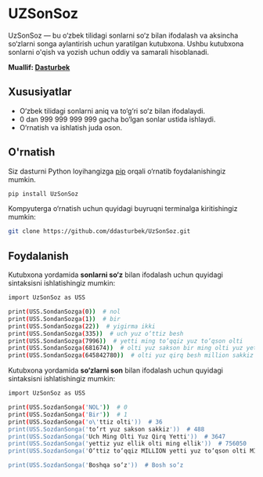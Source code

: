# UZSonSoz

UzSonSoz — bu o‘zbek tilidagi sonlarni so‘z bilan ifodalash va aksincha so‘zlarni songa aylantirish uchun yaratilgan kutubxona. Ushbu kutubxona sonlarni o'qish va yozish uchun oddiy va samarali hisoblanadi.

**Muallif: [Dasturbek](https://github.com/ddasturbek)**

## Xususiyatlar

* O‘zbek tilidagi sonlarni aniq va to‘g‘ri so‘z bilan ifodalaydi.
* 0 dan 999 999 999 999 gacha bo‘lgan sonlar ustida ishlaydi.
* O‘rnatish va ishlatish juda oson.

## O'rnatish

Siz dasturni Python loyihangizga [pip](https://pypi.org/project/UzSonSoz) orqali o‘rnatib foydalanishingiz mumkin.

```bash
pip install UzSonSoz
```

Kompyuterga o‘rnatish uchun quyidagi buyruqni terminalga kiritishingiz mumkin:

```bash
git clone https://github.com/ddasturbek/UzSonSoz.git
```

## Foydalanish

Kutubxona yordamida **sonlarni so‘z** bilan ifodalash uchun quyidagi sintaksisni ishlatishingiz mumkin:

```bash
import UzSonSoz as USS

print(USS.SondanSozga(0))  # nol
print(USS.SondanSozga(1))  # bir
print(USS.SondanSozga(22))  # yigirma ikki
print(USS.SondanSozga(335))  # uch yuz o‘ttiz besh
print(USS.SondanSozga(7996))  # yetti ming to‘qqiz yuz to‘qson olti
print(USS.SondanSozga(681674))  # olti yuz sakson bir ming olti yuz yetmish to‘rt
print(USS.SondanSozga(645842780))  # olti yuz qirq besh million sakkiz yuz qirq ikki ming yetti yuz sakson
```

Kutubxona yordamida **so‘zlarni son** bilan ifodalash uchun quyidagi sintaksisni ishlatishingiz mumkin:

```bash
import UzSonSoz as USS

print(USS.SozdanSonga('NOL'))  # 0
print(USS.SozdanSonga('Bir'))  # 1
print(USS.SozdanSonga('o\'ttiz olti'))  # 36
print(USS.SozdanSonga('to‘rt yuz sakson sakkiz'))  # 488
print(USS.SozdanSonga('Uch Ming Olti Yuz Qirq Yetti'))  # 3647
print(USS.SozdanSonga('yettiz yuz ellik olti ming ellik'))  # 756050
print(USS.SozdanSonga('O‘ttiz to‘qqiz MILLION yetti yuz to‘qson olti MING bir YUZ ellik bir'))  # 39796151

print(USS.SozdanSonga('Boshqa so‘z'))  # Bosh so‘z
```
